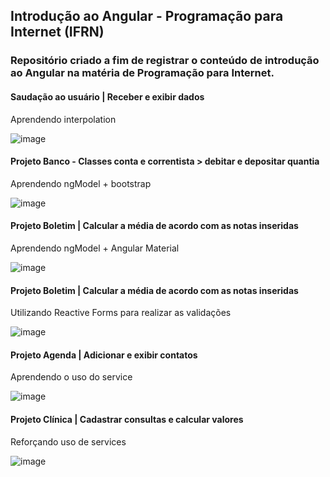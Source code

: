 <h2>Introdução ao Angular - Programação para Internet (IFRN)</h2>

<h3>Repositório criado a fim de registrar o conteúdo de introdução ao Angular na matéria de Programação para Internet.</h3>

<h4>Saudação ao usuário | Receber e exibir dados</h4>
Aprendendo interpolation 

![image](https://user-images.githubusercontent.com/94142714/185023806-bf56345b-a91b-4088-a5be-8cea7547e793.png)

<h4>Projeto Banco - Classes conta e correntista > debitar e depositar quantia</h4>
Aprendendo ngModel + bootstrap

![image](https://user-images.githubusercontent.com/94142714/185026231-1c7e3c50-aec2-4c62-91a3-04a972d9018c.png)

<h4>Projeto Boletim | Calcular a média de acordo com as notas inseridas</h4>
Aprendendo ngModel + Angular Material

![image](https://user-images.githubusercontent.com/94142714/185826603-0999584b-959b-46c4-9a3f-05fece2bd57e.png)

<h4>Projeto Boletim | Calcular a média de acordo com as notas inseridas</h4>
Utilizando Reactive Forms para realizar as validações

![image](https://user-images.githubusercontent.com/94142714/185827160-9eb94955-b8dd-4dcf-a9a1-b96e191cf9d2.png)

<h4>Projeto Agenda | Adicionar e exibir contatos</h4>
Aprendendo o uso do service

![image](https://user-images.githubusercontent.com/94142714/189364120-6ccf93e6-7557-4212-8b5b-5c0f4431a083.png)

<h4>Projeto Clínica | Cadastrar consultas e calcular valores</h4>
Reforçando uso de services

![image](https://user-images.githubusercontent.com/94142714/189379206-acabe882-1620-4391-a14d-99049b4d4c0a.png)
